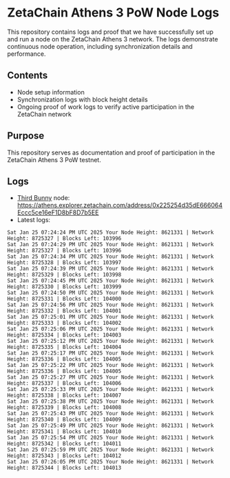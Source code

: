 # ZetaChain Athens 3 PoW Node Logs
This repository contains logs and proof that we have successfully set up and run a node on the ZetaChain Athens 3 network. The logs demonstrate continuous node operation, including synchronization details and performance.

## Contents
- Node setup information
- Synchronization logs with block height details
- Ongoing proof of work logs to verify active participation in the ZetaChain network

## Purpose
This repository serves as documentation and proof of participation in the ZetaChain Athens 3 PoW testnet.

## Logs

- [Third Bunny](https://thirdbunny.xyz/) node: https://athens.explorer.zetachain.com/address/0x225254d35dE666064Eccc5ce16eF1D8bF8D7b5EE
- Latest logs:
```
Sat Jan 25 07:24:24 PM UTC 2025 Your Node Height: 8621331 | Network Height: 8725327 | Blocks Left: 103996
Sat Jan 25 07:24:29 PM UTC 2025 Your Node Height: 8621331 | Network Height: 8725327 | Blocks Left: 103996
Sat Jan 25 07:24:34 PM UTC 2025 Your Node Height: 8621331 | Network Height: 8725328 | Blocks Left: 103997
Sat Jan 25 07:24:39 PM UTC 2025 Your Node Height: 8621331 | Network Height: 8725329 | Blocks Left: 103998
Sat Jan 25 07:24:45 PM UTC 2025 Your Node Height: 8621331 | Network Height: 8725330 | Blocks Left: 103999
Sat Jan 25 07:24:50 PM UTC 2025 Your Node Height: 8621331 | Network Height: 8725331 | Blocks Left: 104000
Sat Jan 25 07:24:56 PM UTC 2025 Your Node Height: 8621331 | Network Height: 8725332 | Blocks Left: 104001
Sat Jan 25 07:25:01 PM UTC 2025 Your Node Height: 8621331 | Network Height: 8725333 | Blocks Left: 104002
Sat Jan 25 07:25:06 PM UTC 2025 Your Node Height: 8621331 | Network Height: 8725334 | Blocks Left: 104003
Sat Jan 25 07:25:12 PM UTC 2025 Your Node Height: 8621331 | Network Height: 8725335 | Blocks Left: 104004
Sat Jan 25 07:25:17 PM UTC 2025 Your Node Height: 8621331 | Network Height: 8725336 | Blocks Left: 104005
Sat Jan 25 07:25:22 PM UTC 2025 Your Node Height: 8621331 | Network Height: 8725336 | Blocks Left: 104005
Sat Jan 25 07:25:27 PM UTC 2025 Your Node Height: 8621331 | Network Height: 8725337 | Blocks Left: 104006
Sat Jan 25 07:25:33 PM UTC 2025 Your Node Height: 8621331 | Network Height: 8725338 | Blocks Left: 104007
Sat Jan 25 07:25:38 PM UTC 2025 Your Node Height: 8621331 | Network Height: 8725339 | Blocks Left: 104008
Sat Jan 25 07:25:43 PM UTC 2025 Your Node Height: 8621331 | Network Height: 8725340 | Blocks Left: 104009
Sat Jan 25 07:25:49 PM UTC 2025 Your Node Height: 8621331 | Network Height: 8725341 | Blocks Left: 104010
Sat Jan 25 07:25:54 PM UTC 2025 Your Node Height: 8621331 | Network Height: 8725342 | Blocks Left: 104011
Sat Jan 25 07:25:59 PM UTC 2025 Your Node Height: 8621331 | Network Height: 8725343 | Blocks Left: 104012
Sat Jan 25 07:26:05 PM UTC 2025 Your Node Height: 8621331 | Network Height: 8725344 | Blocks Left: 104013
```

